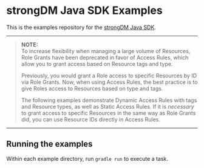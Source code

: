 # strongDM Java SDK Examples

This is the examples repository for the [strongDM Java SDK](https://github.com/strongdm/strongdm-sdk-java).

---
> **NOTE:**  
> To increase flexibility when managing a large volume of Resources, Role Grants have
been deprecated in favor of Access Rules, which allow you to grant access based
on Resource tags and type.
>
> Previously, you would grant a Role access to specific Resources by ID via Role
Grants. Now, when using Access Rules, the best practice is to give Roles access to Resources based on type and tags.
>
>The following examples demonstrate Dynamic Access Rules with tags and Resource types, as well as Static Access Rules. If it is _necessary_ to grant access to specific Resources in the same way as Role Grants did, you can use Resource IDs directly in Access Rules.
---

## Running the examples

Within each example directory, run `gradle run` to execute a task.